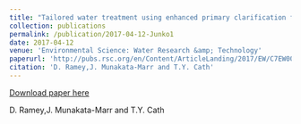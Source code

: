 ```yaml
---
title: "Tailored water treatment using enhanced primary clarification for nutrient recovery and production of water for turfgrass irrigation"
collection: publications
permalink: /publication/2017-04-12-Junko1
date: 2017-04-12
venue: 'Environmental Science: Water Research &amp; Technology'
paperurl: 'http://pubs.rsc.org/en/Content/ArticleLanding/2017/EW/C7EW00019G#!divAbstract'
citation: 'D. Ramey,J. Munakata-Marr and T.Y. Cath'
---
```


<a href='http://pubs.rsc.org/en/Content/ArticleLanding/2017/EW/C7EW00019G#!divAbstract'>Download paper here</a>

 D. Ramey,J. Munakata-Marr and T.Y. Cath
